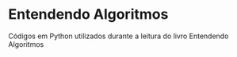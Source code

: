 # Entendendo Algoritmos
Códigos em Python utilizados durante a leitura do livro Entendendo Algoritmos
